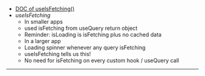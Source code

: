 - [DOC of useIsFetching()](https://tanstack.com/query/v4/docs/react/reference/useIsFetching)
- _useIsFetching_
  - In smaller apps
  - used isFetching from useQuery return object
  - Reminder: isLoading is isFetching plus no cached data
  - In a larger app
  - Loading spinner whenever any query isFetching
  - useIsFetching tells us this!
  - No need for isFetching on every custom hook / useQuery call

---
